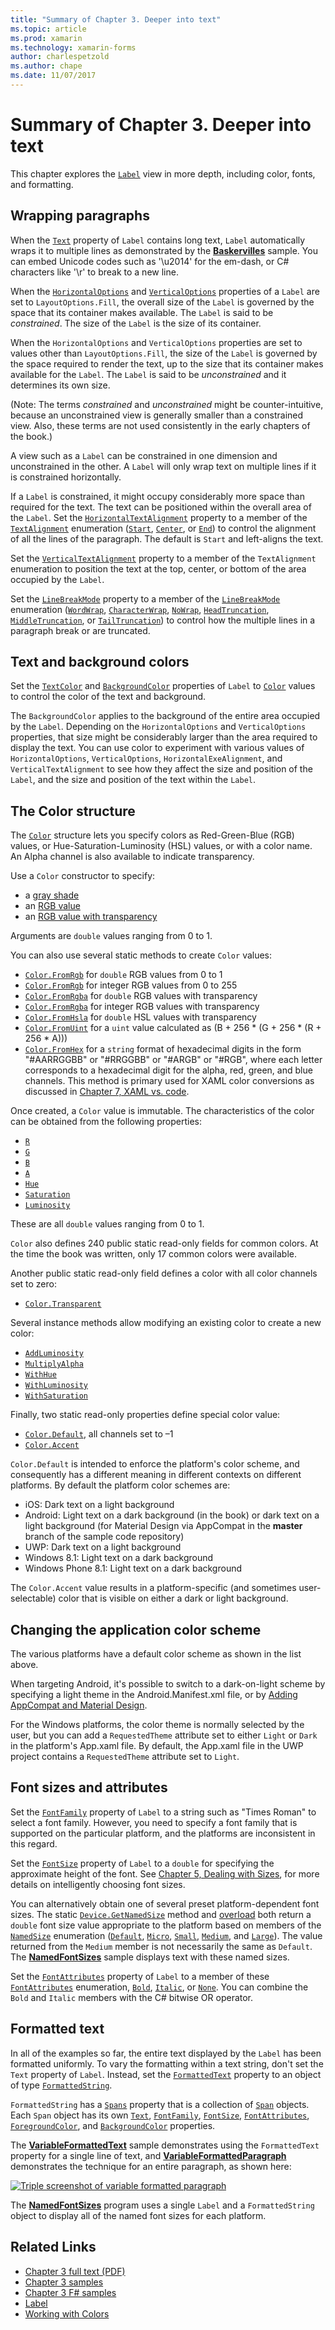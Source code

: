 ```yaml
---
title: "Summary of Chapter 3. Deeper into text"
ms.topic: article
ms.prod: xamarin
ms.technology: xamarin-forms
author: charlespetzold
ms.author: chape
ms.date: 11/07/2017
---
```


# Summary of Chapter 3. Deeper into text

This chapter explores the [`Label`](https://developer.xamarin.com/api/type/Xamarin.Forms.Label/) view in more depth, including color, fonts, and formatting.

## Wrapping paragraphs

When the [`Text`](https://developer.xamarin.com/api/property/Xamarin.Forms.Label.Text/) property of `Label` contains long text, `Label` automatically wraps it to multiple lines as demonstrated by the [**Baskervilles**](https://github.com/xamarin/xamarin-forms-book-samples/tree/master/Chapter03/Baskervilles) sample. You can embed Unicode codes such as '\u2014' for the em-dash, or C# characters like '\r' to break to a new line.

When the [`HorizontalOptions`](https://developer.xamarin.com/api/property/Xamarin.Forms.View.HorizontalOptions/) and [`VerticalOptions`](https://developer.xamarin.com/api/property/Xamarin.Forms.View.VerticalOptions/) properties of a `Label` are set to `LayoutOptions.Fill`, the overall size of the `Label` is governed by the space that its container makes available. The `Label` is said to be *constrained*. The size of the `Label` is the size of its container.

When the `HorizontalOptions` and `VerticalOptions` properties are set to values other than `LayoutOptions.Fill`, the size of the `Label` is governed by the space required to render the text, up to the size that its container makes available for the `Label`. The `Label` is said to be *unconstrained* and it determines its own size.

(Note: The terms *constrained* and *unconstrained* might be counter-intuitive, because an unconstrained view is generally smaller than a constrained view. Also, these terms are not used consistently in the early chapters of the book.)

A view such as a `Label` can be constrained in one dimension and unconstrained in the other. A `Label` will only wrap text on multiple lines if it is constrained horizontally.

If a `Label` is constrained, it might occupy considerably more space than required for the text. The text can be positioned within the overall area of the `Label`. Set the [`HorizontalTextAlignment`](https://developer.xamarin.com/api/property/Xamarin.Forms.Label.HorizontalTextAlignment/) property to a member of the [`TextAlignment`](https://developer.xamarin.com/api/type/Xamarin.Forms.TextAlignment/) enumeration ([`Start`](https://developer.xamarin.com/api/field/Xamarin.Forms.TextAlignment.Start/), [`Center`](https://developer.xamarin.com/api/field/Xamarin.Forms.TextAlignment.Center/), or [`End`](https://developer.xamarin.com/api/field/Xamarin.Forms.TextAlignment.Center/)) to control the alignment of all the lines of the paragraph. The default is `Start` and left-aligns the text.

Set the [`VerticalTextAlignment`](https://developer.xamarin.com/api/property/Xamarin.Forms.Label.VerticalTextAlignment/) property to a member of the `TextAlignment` enumeration to position the text at the top, center, or bottom of the area occupied by the `Label`.

Set the [`LineBreakMode`](https://developer.xamarin.com/api/property/Xamarin.Forms.Label.LineBreakMode/) property to a member of the [`LineBreakMode`](https://developer.xamarin.com/api/type/Xamarin.Forms.LineBreakMode/) enumeration ([`WordWrap`](https://developer.xamarin.com/api/field/Xamarin.Forms.LineBreakMode.WordWrap/), [`CharacterWrap`](https://developer.xamarin.com/api/field/Xamarin.Forms.LineBreakMode.CharacterWrap/), [`NoWrap`](https://developer.xamarin.com/api/field/Xamarin.Forms.LineBreakMode.NoWrap/), [`HeadTruncation`](https://developer.xamarin.com/api/field/Xamarin.Forms.LineBreakMode.HeadTruncation/), [`MiddleTruncation`](https://developer.xamarin.com/api/field/Xamarin.Forms.LineBreakMode.MiddleTruncation/), or [`TailTruncation`](https://developer.xamarin.com/api/field/Xamarin.Forms.LineBreakMode.TailTruncation/)) to control how the multiple lines in a paragraph break or are truncated.

## Text and background colors

Set the [`TextColor`](https://developer.xamarin.com/api/property/Xamarin.Forms.Label.TextColor/) and [`BackgroundColor`](https://developer.xamarin.com/api/property/Xamarin.Forms.VisualElement.BackgroundColor/) properties of `Label` to [`Color`](https://developer.xamarin.com/api/type/Xamarin.Forms.Color/) values to control the color of the text and background.

The `BackgroundColor` applies to the background of the entire area occupied by the `Label`. Depending on the `HorizontalOptions` and `VerticalOptions` properties, that size might be considerably larger than the area required to display the text. You can use color to experiment with various values of `HorizontalOptions`, `VerticalOptions`, `HorizontalExeAlignment`, and `VerticalTextAlignment` to see how they affect the size and position of the `Label`, and the size and position of the text within the `Label`.

## The Color structure

The [`Color`](https://developer.xamarin.com/api/type/Xamarin.Forms.Color/) structure lets you specify colors as Red-Green-Blue (RGB) values, or Hue-Saturation-Luminosity (HSL) values, or with a color name. An Alpha channel is also available to indicate transparency.

Use a `Color` constructor to specify:

- a [gray shade](https://developer.xamarin.com/api/constructor/Xamarin.Forms.Color.Color/p/System.Double/)
- an [RGB value](https://developer.xamarin.com/api/constructor/Xamarin.Forms.Color.Color/p/System.Double/System.Double/System.Double/)
- an [RGB value with transparency](https://developer.xamarin.com/api/constructor/Xamarin.Forms.Color.Color/p/System.Double/System.Double/System.Double/System.Double/)

Arguments are `double` values ranging from 0 to 1.

You can also use several static methods to create `Color` values:

- [`Color.FromRgb`](https://developer.xamarin.com/api/member/Xamarin.Forms.Color.FromRgb/p/System.Double/System.Double/System.Double/) for `double` RGB values from 0 to 1
- [`Color.FromRgb`](https://developer.xamarin.com/api/member/Xamarin.Forms.Color.FromRgb/p/System.Int32/System.Int32/System.Int32/) for integer RGB values from 0 to 255
- [`Color.FromRgba`](https://developer.xamarin.com/api/member/Xamarin.Forms.Color.FromRgba/p/System.Double/System.Double/System.Double/System.Double/) for `double` RGB values with transparency
- [`Color.FromRgba`](https://developer.xamarin.com/api/member/Xamarin.Forms.Color.FromRgba/p/System.Int32/System.Int32/System.Int32/System.Int32/) for integer RGB values with transparency
- [`Color.FromHsla`](https://developer.xamarin.com/api/member/Xamarin.Forms.Color.FromHsla/p/System.Double/System.Double/System.Double/System.Double/) for `double` HSL values with transparency
- [`Color.FromUint`](https://developer.xamarin.com/api/member/Xamarin.Forms.Color.FromUint/p/System.UInt32/) for a `uint` value calculated as (B + 256 * (G + 256 * (R + 256 * A)))
- [`Color.FromHex`](https://developer.xamarin.com/api/member/Xamarin.Forms.Color.FromHex/p/System.String/) for a `string` format of hexadecimal digits in the form "#AARRGGBB" or "#RRGGBB" or "#ARGB" or "#RGB", where each letter corresponds to a hexadecimal digit for the alpha, red, green, and blue channels. This method is primary used for XAML color conversions as discussed in [Chapter 7, XAML vs. code](~/xamarin-forms/creating-mobile-apps-xamarin-forms/summaries/chapter07.md).

Once created, a `Color` value is immutable. The characteristics of the color can be obtained from the following properties:

- [`R`](https://developer.xamarin.com/api/property/Xamarin.Forms.Color.R/)
- [`G`](https://developer.xamarin.com/api/property/Xamarin.Forms.Color.G/)
- [`B`](https://developer.xamarin.com/api/property/Xamarin.Forms.Color.B/)
- [`A`](https://developer.xamarin.com/api/property/Xamarin.Forms.Color.A/)
- [`Hue`](https://developer.xamarin.com/api/property/Xamarin.Forms.Color.Hue/)
- [`Saturation`](https://developer.xamarin.com/api/property/Xamarin.Forms.Color.Saturation/)
- [`Luminosity`](https://developer.xamarin.com/api/property/Xamarin.Forms.Color.Luminosity/)

These are all `double` values ranging from 0 to 1.

`Color` also defines 240 public static read-only fields for common colors. At the time the book was written, only 17 common colors were available.

Another public static read-only field defines a color with all color channels set to zero:

- [`Color.Transparent`](https://developer.xamarin.com/api/field/Xamarin.Forms.Color.Transparent/)

Several instance methods allow modifying an existing color to create a new color:

- [`AddLuminosity`](https://developer.xamarin.com/api/member/Xamarin.Forms.Color.AddLuminosity/p/System.Double/)
- [`MultiplyAlpha`](https://developer.xamarin.com/api/member/Xamarin.Forms.Color.MultiplyAlpha/p/System.Double/)
- [`WithHue`](https://developer.xamarin.com/api/member/Xamarin.Forms.Color.WithHue/p/System.Double/)
- [`WithLuminosity`](https://developer.xamarin.com/api/member/Xamarin.Forms.Color.WithLuminosity/p/System.Double/)
- [`WithSaturation`](https://developer.xamarin.com/api/member/Xamarin.Forms.Color.WithSaturation/p/System.Double/)

Finally, two static read-only properties define special color value:

- [`Color.Default`](https://developer.xamarin.com/api/property/Xamarin.Forms.Color.Default/), all channels set to &#x2013;1
- [`Color.Accent`](https://developer.xamarin.com/api/property/Xamarin.Forms.Color.Accent/)

`Color.Default` is intended to enforce the platform's color scheme, and consequently has a different meaning in different contexts on different platforms. By default the platform color schemes are:

- iOS: Dark text on a light background
- Android: Light text on a dark background (in the book) or dark text on a light background (for Material Design via AppCompat in the **master** branch of the sample code repository)
- UWP: Dark text on a light background
- Windows 8.1: Light text on a dark background
- Windows Phone 8.1: Light text on a dark background

The `Color.Accent` value results in a platform-specific (and sometimes user-selectable) color that is visible on either a dark or light background.

## Changing the application color scheme

The various platforms have a default color scheme as shown in the list above.

When targeting Android, it's possible to switch to a dark-on-light scheme by specifying a light theme in the Android.Manifest.xml file, or by
[Adding AppCompat and Material Design](~/xamarin-forms/platform/android/appcompat.md).

For the Windows platforms, the color theme is normally selected by the user, but you can add a `RequestedTheme` attribute set to either `Light` or `Dark` in the platform's App.xaml file. By default, the App.xaml file in the UWP project contains a `RequestedTheme` attribute set to `Light`.

## Font sizes and attributes

Set the [`FontFamily`](https://developer.xamarin.com/api/property/Xamarin.Forms.Label.FontFamily/) property of `Label` to a string such as "Times Roman" to select a font family. However, you need to specify a font family that is supported on the particular platform, and the platforms are inconsistent in this regard.

Set the [`FontSize`](https://developer.xamarin.com/api/property/Xamarin.Forms.Label.FontSize/) property of `Label` to a `double` for specifying the approximate height of the font. See [Chapter 5, Dealing with Sizes](chapter05.md), for more details on intelligently choosing font sizes.

You can alternatively obtain one of several preset platform-dependent font sizes. The static [`Device.GetNamedSize`](https://developer.xamarin.com/api/member/Xamarin.Forms.Device.GetNamedSize/p/Xamarin.Forms.NamedSize/System.Type/) method and [overload](https://developer.xamarin.com/api/member/Xamarin.Forms.Device.GetNamedSize/p/Xamarin.Forms.NamedSize/Xamarin.Forms.Element/) both return a `double` font size value appropriate to the platform based on members of the [`NamedSize`](https://developer.xamarin.com/api/type/Xamarin.Forms.NamedSize/)  enumeration ([`Default`](https://developer.xamarin.com/api/field/Xamarin.Forms.NamedSize.Default/), [`Micro`](https://developer.xamarin.com/api/field/Xamarin.Forms.NamedSize.Micro/), [`Small`](https://developer.xamarin.com/api/field/Xamarin.Forms.NamedSize.Small/), [`Medium`](https://developer.xamarin.com/api/field/Xamarin.Forms.NamedSize.Medium/), and [`Large`](https://developer.xamarin.com/api/field/Xamarin.Forms.NamedSize.Large/)). The value returned from the `Medium` member is not necessarily the same as `Default`. The [**NamedFontSizes**](https://github.com/xamarin/xamarin-forms-book-samples/tree/master/Chapter03/NamedFontSizes) sample displays text with these named sizes.

Set the [`FontAttributes`](https://developer.xamarin.com/api/property/Xamarin.Forms.Label.FontAttributes/) property of `Label` to a member of these [`FontAttributes`](https://developer.xamarin.com/api/type/Xamarin.Forms.FontAttributes/) enumeration, [`Bold`](https://developer.xamarin.com/api/field/Xamarin.Forms.FontAttributes.Bold/),  [`Italic`](https://developer.xamarin.com/api/field/Xamarin.Forms.FontAttributes.Italic/), or [`None`](https://developer.xamarin.com/api/field/Xamarin.Forms.FontAttributes.None/). You can combine the `Bold` and `Italic` members with the C# bitwise OR operator.

## Formatted text

In all of the examples so far, the entire text displayed by the `Label` has been formatted uniformly. To vary the formatting within a text string, don't set the `Text` property of `Label`. Instead, set the [`FormattedText`](https://developer.xamarin.com/api/property/Xamarin.Forms.Label.FormattedText/) property to an object of type [`FormattedString`](https://developer.xamarin.com/api/type/Xamarin.Forms.FormattedString/).

`FormattedString` has a [`Spans`](https://developer.xamarin.com/api/property/Xamarin.Forms.FormattedString.Spans/) property that is a collection of [`Span`](https://developer.xamarin.com/api/type/Xamarin.Forms.Span/) objects. Each `Span` object has its own [`Text`](https://developer.xamarin.com/api/property/Xamarin.Forms.Span.Text/), [`FontFamily`](https://developer.xamarin.com/api/property/Xamarin.Forms.Span.FontFamily/), [`FontSize`](https://developer.xamarin.com/api/property/Xamarin.Forms.Span.FontSize/), [`FontAttributes`](https://developer.xamarin.com/api/property/Xamarin.Forms.Span.FontAttributes/), [`ForegroundColor`](https://developer.xamarin.com/api/property/Xamarin.Forms.Span.ForegroundColor/), and [`BackgroundColor`](https://developer.xamarin.com/api/property/Xamarin.Forms.Span.BackgroundColor/) properties.

The [**VariableFormattedText**](https://github.com/xamarin/xamarin-forms-book-samples/tree/master/Chapter03/VarFormText) sample demonstrates using the `FormattedText` property for a single line of text, and [**VariableFormattedParagraph**](https://github.com/xamarin/xamarin-forms-book-samples/tree/master/Chapter03/VarFormPara) demonstrates the technique for an entire paragraph, as shown here:

[![Triple screenshot of variable formatted paragraph](images/ch03fg06-small.png "Variable Formatted Label Text")](images/ch03fg06-large.png "Variable Formatted Label Text")

The [**NamedFontSizes**](https://github.com/xamarin/xamarin-forms-book-samples/tree/master/Chapter03/NamedFontSizes) program uses a single `Label` and a `FormattedString` object to display all of the named font sizes for each platform.



## Related Links

- [Chapter 3 full text (PDF)](https://download.xamarin.com/developer/xamarin-forms-book/XamarinFormsBook-Ch03-Apr2016.pdf)
- [Chapter 3 samples](https://github.com/xamarin/xamarin-forms-book-samples/tree/master/Chapter03)
- [Chapter 3 F# samples](https://github.com/xamarin/xamarin-forms-book-samples/tree/master/Chapter03/FS)
- [Label](~/xamarin-forms/user-interface/text/label.md)
- [Working with Colors](~/xamarin-forms/user-interface/colors.md)
